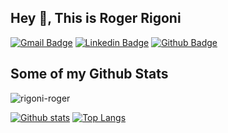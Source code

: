 ## Hey 👋, This is Roger Rigoni
[![Gmail Badge](https://img.shields.io/badge/-rogerrigoni.a@outlook.com-c14438?style=flat&logo=Gmail&logoColor=white&link=mailto:rogerrigoni.a@outlook.com)](mailto:rogerrigoni.a@outlook.com) 
[![Linkedin Badge](https://img.shields.io/badge/-rogerrigoni.a@gmail.com-0072b1?style=flat&logo=Linkedin&logoColor=white&link=https://www.linkedin.com/in/rogerrigoni.a@gmail.com/)](https://www.linkedin.com/in/rogerrigoni.a@gmail.com/) [![Github Badge](https://img.shields.io/badge/rigoni-roger-grey?style=flat&logo=github&logoColor=white&link=https://github.com/rigoni-roger/)](https://www.github.com/rigoni-roger/) 
## Some of my Github Stats
<p align=left> <img src=https://komarev.com/ghpvc/?username=rigoni-roger alt=rigoni-roger /> </p>

[![Github stats](https://github-readme-stats.vercel.app/api?username=rigoni-roger&show_icons=true&include_all_commits=true)](https://github.com/rigoni-roger/github-readme-stats)
[![Top Langs](https://github-readme-stats.vercel.app/api/top-langs/?username=rigoni-roger&layout=compact)](https://github.com/rigoni-roger/github-readme-stats)
